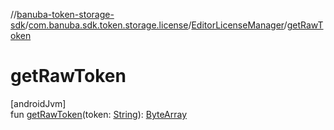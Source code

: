 //[banuba-token-storage-sdk](../../../index.md)/[com.banuba.sdk.token.storage.license](../index.md)/[EditorLicenseManager](index.md)/[getRawToken](get-raw-token.md)

# getRawToken

[androidJvm]\
fun [getRawToken](get-raw-token.md)(token: [String](https://kotlinlang.org/api/latest/jvm/stdlib/kotlin/-string/index.html)): [ByteArray](https://kotlinlang.org/api/latest/jvm/stdlib/kotlin/-byte-array/index.html)
